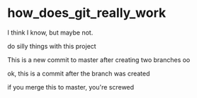 # how_does_git_really_work

I think I know, but maybe not.

do silly things with this project

This is a new commit to master after creating two branches
oo




ok, this is a commit after the branch was created


if you merge this to master, you're screwed
